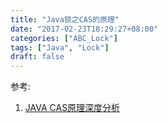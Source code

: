 ```yaml
---
title: "Java锁之CAS的原理"
date: "2017-02-23T18:29:27+08:00"
categories: ["ABC_Lock"]
tags: ["Java", "Lock"]
draft: false
---
```




参考:

1. [JAVA CAS原理深度分析](http://zl198751.iteye.com/blog/1848575)